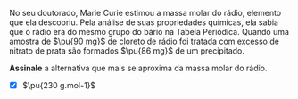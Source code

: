 No seu doutorado, Marie Curie estimou a massa molar do rádio, elemento que ela descobriu. Pela análise de suas propriedades químicas, ela sabia que o rádio era do mesmo grupo do bário na Tabela Periódica. Quando uma amostra de $\pu{90 mg}$ de cloreto de rádio foi tratada com excesso de nitrato de prata são formados $\pu{86 mg}$ de um precipitado.

**Assinale** a alternativa que mais se aproxima da massa molar do rádio.

- [x] $\pu{230 g.mol-1}$
